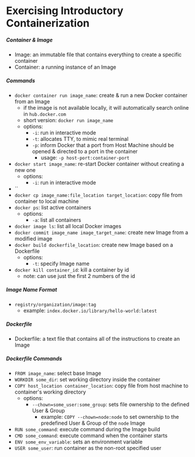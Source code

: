# Exercising Introductory Containerization

##### Container & Image
- Image: an immutable file that contains everything to create a specific container
- Container: a running instance of an Image

##### Commands
- `docker container run image_name`: create & run a new Docker container from an Image
  - if the image is not available locally, it will automatically search online in `hub.docker.com`
  - short version: `docker run image_name`
  - options:
    - `-i`: run in interactive mode
    - `-t`: allocates TTY, to mimic real terminal
    - `-p`: inform Docker that a port from Host Machine should be opened & directed to a port in the container
      - usage: `-p host-port:container-port`
- `docker start image_name`: re-start Docker container without creating a new one
  - options:
    - `-i`: run in interactive mode
- ``
- `docker cp image_name:file_location target_location`: copy file from container to local machine
- `docker ps`: list active containers
  - options:
    - `-a`: list all containers
- `docker image ls`: list all local Docker images 
- `docker commit image_name image_target_name`: create new Image from a modified image
- `docker build dockerfile_location`: create new Image based on a Dockerfile
  - options:
    - `-t`: specify Image name
- `docker kill container_id`: kill a container by id
  - note: can use just the first 2 numbers of the id 
 
##### Image Name Format
- `registry/organization/image:tag`
  - example: `index.docker.io/library/hello-world:latest`

##### Dockerfile
- Dockerfile: a text file that contains all of the instructions to create an Image

##### Dockerfile Commands
- `FROM image_name`: select base Image
- `WORKDIR some_dir`: set working directory inside the container
- `COPY host_location container_location`: copy file from host machine to container's working directory
  - options:
    - `--chown=some_user:some_group`: sets file ownership to the defined User & Group
      - example: `COPY --chown=node:node` to set ownership to the predefined User & Group of the `node` Image 
- `RUN some_command`: execute command during the Image build
- `CMD some_command`: execute command when the container starts
- `ENV some_env_variable`: sets an environment variable
- `USER some_user`: run container as the non-root specified user
